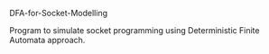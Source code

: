 DFA-for-Socket-Modelling


Program to simulate socket programming using Deterministic Finite Automata approach.
